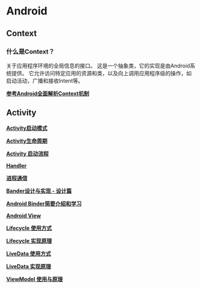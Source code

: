 # Android

## Context

### 什么是Context？

关于应用程序环境的全局信息的接口。 这是一个抽象类，它的实现是由Android系统提供。 它允许访问特定应用的资源和类，以及向上调用应用程序级的操作，如启动活动，广播和接收Intent等。

**[参考Android全面解析Context机制](https://blog.csdn.net/weixin_43766753/article/details/109017196?spm=1001.2014.3001.5501)**



## Activity

**[Activity启动模式](https://blog.csdn.net/weixin_43766753/article/details/101035161?spm=1001.2014.3001.5501)**

**[Activity生命周期](https://juejin.cn/post/6892745298209308680)**

**[Activity 启动流程](https://blog.csdn.net/weixin_43766753/article/details/107746968)**

**[Handler](https://blog.csdn.net/weixin_43766753/article/details/108968666)**

**[进程通信](https://juejin.cn/post/6844903926358081543)**  

**[Bander设计与实现 - 设计篇](https://blog.csdn.net/universus/article/details/6211589)**  

**[Android Binder简要介绍和学习](https://blog.csdn.net/luoshengyang/article/details/6618363)**  

**[Android View](http://liuwangshu.cn/tags/View%E4%BD%93%E7%B3%BB/)**  

**[Lifecycle 使用方式](http://liuwangshu.cn/application/jetpack/2-lifecycle-use.html)**  

**[Lifecycle 实现原理](http://liuwangshu.cn/application/jetpack/3-lifecycle-theory.html)**  

**[LiveData 使用方式](http://liuwangshu.cn/application/jetpack/4-livedata-use.html)**  

**[LiveData 实现原理](http://liuwangshu.cn/application/jetpack/5-livedata-theory.html)**  

**[ViewModel 使用与原理](http://liuwangshu.cn/application/jetpack/6-viewmodel.html)**  
